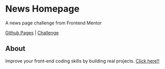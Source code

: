 # News Homepage
A news page challenge from Frontend Mentor

[Github Pages](https://johnrds.github.io/news-homepage/) | [Challenge](https://www.frontendmentor.io/challenges/news-homepage-H6SWTa1MFl)

## About
Improve your front-end coding skills by building real projects. [Click here!!](https://www.frontendmentor.io/home)
